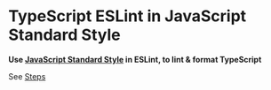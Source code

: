 # TypeScript ESLint in JavaScript Standard Style

**Use [JavaScript Standard Style](https://standardjs.com/) in ESLint, to lint & format TypeScript**

See [Steps](./steps.md)